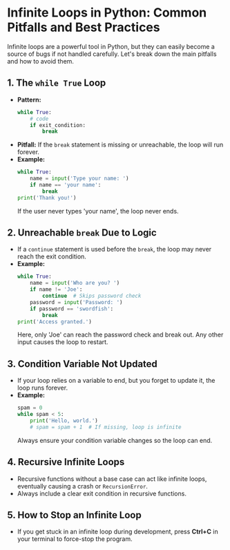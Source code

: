 # Infinite Loops in Python: Common Pitfalls and Best Practices

Infinite loops are a powerful tool in Python, but they can easily become a source of bugs if not handled carefully. Let's break down the main pitfalls and how to avoid them.

## 1. **The `while True` Loop**
- **Pattern:**
  ```python
  while True:
      # code
      if exit_condition:
          break
  ```
- **Pitfall:** If the `break` statement is missing or unreachable, the loop will run forever.
- **Example:**
  ```python
  while True:
      name = input('Type your name: ')
      if name == 'your name':
          break
  print('Thank you!')
  ```
  If the user never types 'your name', the loop never ends.

## 2. **Unreachable `break` Due to Logic**
- If a `continue` statement is used before the `break`, the loop may never reach the exit condition.
- **Example:**
  ```python
  while True:
      name = input('Who are you? ')
      if name != 'Joe':
          continue  # Skips password check
      password = input('Password: ')
      if password == 'swordfish':
          break
  print('Access granted.')
  ```
  Here, only 'Joe' can reach the password check and break out. Any other input causes the loop to restart.

## 3. **Condition Variable Not Updated**
- If your loop relies on a variable to end, but you forget to update it, the loop runs forever.
- **Example:**
  ```python
  spam = 0
  while spam < 5:
      print('Hello, world.')
      # spam = spam + 1  # If missing, loop is infinite
  ```
  Always ensure your condition variable changes so the loop can end.

## 4. **Recursive Infinite Loops**
- Recursive functions without a base case can act like infinite loops, eventually causing a crash or `RecursionError`.
- Always include a clear exit condition in recursive functions.

## 5. **How to Stop an Infinite Loop**
- If you get stuck in an infinite loop during development, press **Ctrl+C** in your terminal to force-stop the program.
